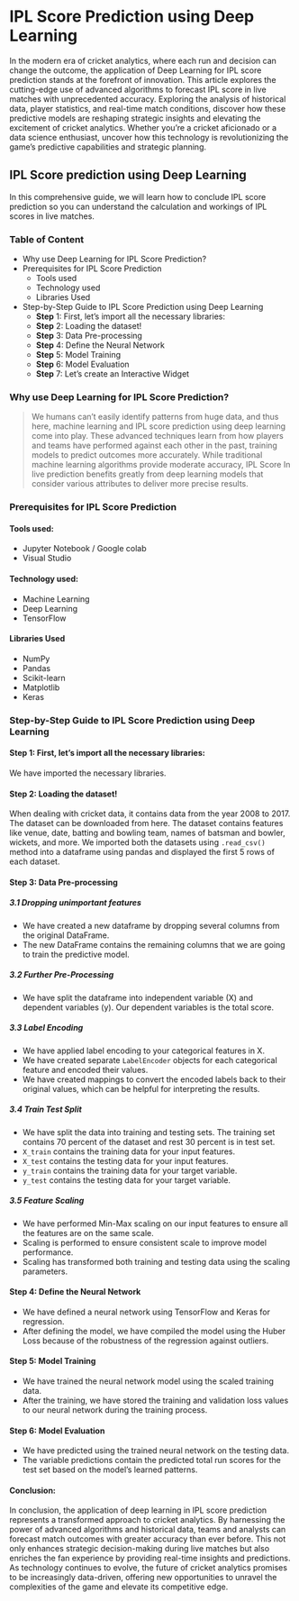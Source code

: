 # IPL Score Prediction using Deep Learning

In the modern era of cricket analytics, where each run and decision can change the outcome, the application of Deep Learning for IPL score prediction stands at the forefront of innovation. This article explores the cutting-edge use of advanced algorithms to forecast IPL score in live matches with unprecedented accuracy. Exploring the analysis of historical data, player statistics, and real-time match conditions, discover how these predictive models are reshaping strategic insights and elevating the excitement of cricket analytics. Whether you’re a cricket aficionado or a data science enthusiast, uncover how this technology is revolutionizing the game’s predictive capabilities and strategic planning.

## IPL Score prediction using Deep Learning

In this comprehensive guide, we will learn how to conclude IPL score prediction so you can understand the calculation and workings of IPL scores in live matches.

### Table of Content

- Why use Deep Learning for IPL Score Prediction?
- Prerequisites for IPL Score Prediction
  - Tools used
  - Technology used
  - Libraries Used
- Step-by-Step Guide to IPL Score Prediction using Deep Learning
  - **Step** 1: First, let’s import all the necessary libraries:
  - **Step** 2: Loading the dataset!
  - **Step** 3: Data Pre-processing
  - **Step** 4: Define the Neural Network
  - **Step** 5: Model Training
  - **Step** 6: Model Evaluation
  - **Step** 7: Let’s create an Interactive Widget

### Why use Deep Learning for IPL Score Prediction?

> We humans can’t easily identify patterns from huge data, and thus here, machine learning and IPL score prediction using deep learning come into play. These advanced techniques learn from how players and teams have performed against each other in the past, training models to predict outcomes more accurately. While traditional machine learning algorithms provide moderate accuracy, IPL Score In live prediction benefits greatly from deep learning models that consider various attributes to deliver more precise results.

### Prerequisites for IPL Score Prediction

#### Tools used:

- Jupyter Notebook / Google colab
- Visual Studio

#### Technology used:

- Machine Learning
- Deep Learning
- TensorFlow

#### Libraries Used

- NumPy
- Pandas
- Scikit-learn
- Matplotlib
- Keras

### **Step**-by-**Step** Guide to IPL Score Prediction using Deep Learning

#### **Step** 1: First, let’s import all the necessary libraries:

We have imported the necessary libraries.

#### **Step** 2: Loading the dataset!

When dealing with cricket data, it contains data from the year 2008 to 2017. The dataset can be downloaded from here. The dataset contains features like venue, date, batting and bowling team, names of batsman and bowler, wickets, and more. We imported both the datasets using `.read_csv()` method into a dataframe using pandas and displayed the first 5 rows of each dataset.

#### **Step** 3: Data Pre-processing

##### 3.1 Dropping unimportant features

- We have created a new dataframe by dropping several columns from the original DataFrame.
- The new DataFrame contains the remaining columns that we are going to train the predictive model.

##### 3.2 Further Pre-Processing

- We have split the dataframe into independent variable (X) and dependent variables (y). Our dependent variables is the total score.

##### 3.3 Label Encoding

- We have applied label encoding to your categorical features in X.
- We have created separate `LabelEncoder` objects for each categorical feature and encoded their values.
- We have created mappings to convert the encoded labels back to their original values, which can be helpful for interpreting the results.

##### 3.4 Train Test Split

- We have split the data into training and testing sets. The training set contains 70 percent of the dataset and rest 30 percent is in test set.
- `X_train` contains the training data for your input features.
- `X_test` contains the testing data for your input features.
- `y_train` contains the training data for your target variable.
- `y_test` contains the testing data for your target variable.

##### 3.5 Feature Scaling

- We have performed Min-Max scaling on our input features to ensure all the features are on the same scale.
- Scaling is performed to ensure consistent scale to improve model performance.
- Scaling has transformed both training and testing data using the scaling parameters.

#### **Step** 4: Define the Neural Network

- We have defined a neural network using TensorFlow and Keras for regression.
- After defining the model, we have compiled the model using the Huber Loss because of the robustness of the regression against outliers.

#### **Step** 5: Model Training

- We have trained the neural network model using the scaled training data.
- After the training, we have stored the training and validation loss values to our neural network during the training process.

#### **Step** 6: Model Evaluation

- We have predicted using the trained neural network on the testing data.
- The variable predictions contain the predicted total run scores for the test set based on the model’s learned patterns.

#### Conclusion:

In conclusion, the application of deep learning in IPL score prediction represents a transformed approach to cricket analytics. By harnessing the power of advanced algorithms and historical data, teams and analysts can forecast match outcomes with greater accuracy than ever before. This not only enhances strategic decision-making during live matches but also enriches the fan experience by providing real-time insights and predictions. As technology continues to evolve, the future of cricket analytics promises to be increasingly data-driven, offering new opportunities to unravel the complexities of the game and elevate its competitive edge.
